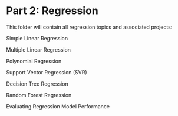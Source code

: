 # Part 2: Regression

This folder will contain all regression topics and associated projects:

Simple Linear Regression

Multiple Linear Regression

Polynomial Regression

Support Vector Regression (SVR)

Decision Tree Regression

Random Forest Regression

Evaluating Regression Model Performance
